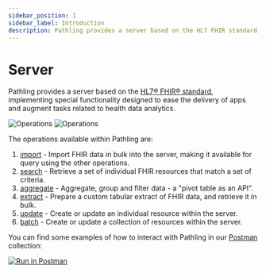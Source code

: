 ```yaml
---
sidebar_position: 1
sidebar_label: Introduction
description: Pathling provides a server based on the HL7 FHIR standard, implementing special functionality designed to ease the delivery of apps and augment tasks related to health data analytics.
---
```


# Server

Pathling provides a server based on the
[HL7&reg; FHIR&reg; standard](https://hl7.org/fhir/R4/), implementing special
functionality designed to ease the delivery of apps and augment tasks related to
health data analytics.

![Operations](../../../src/images/operations.svg#light-mode-only "Operations")
![Operations](../../../src/images/operations-dark.svg#dark-mode-only "Operations")

The operations available within Pathling are:

1. [import](/docs/7.2.0/server/operations/import) - Import FHIR data in bulk
   into the
   server,
   making it available for query using the other operations.
2. [search](/docs/7.2.0/server/operations/search) - Retrieve a set of individual
   FHIR
   resources
   that match a set of criteria.
3. [aggregate](/docs/7.2.0/server/operations/aggregate) - Aggregate, group and
   filter
   data - a
   "pivot table as an API".
5. [extract](/docs/7.2.0/server/operations/extract) - Prepare a custom tabular
   extract
   of FHIR
   data, and retrieve it in bulk.
6. [update](/docs/7.2.0/server/operations/update) - Create or update an
   individual
   resource
   within the server.
7. [batch](/docs/7.2.0/server/operations/update) - Create or update a collection
   of
   resources
   within the server.

You can find some examples of how to interact with Pathling in our
[Postman](https://www.getpostman.com/) collection:

<a class="postman-link"
href="https://documenter.getpostman.com/view/634774/UVsQs48s">
<img src="https://run.pstmn.io/button.svg" alt="Run in Postman"/></a>
